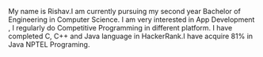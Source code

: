 My name is Rishav.I am currently pursuing my second year Bachelor of Engineering in Computer Science. 
I am very interested in App Development , I regularly do Competitive Programming in different platform. 
I have completed C, C++ and Java language in HackerRank.I have acquire 81% in Java NPTEL Programing.
